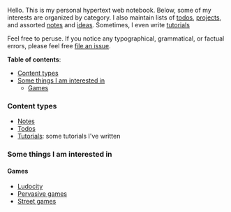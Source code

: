 Hello. This is my personal hypertext web notebook. Below, some of my interests
are organized by category. I also maintain lists of [todos](todos.md),
[projects](projects.md), and assorted [notes](notes.md) and [ideas](ideas.md).
Sometimes, I even write [tutorials](tutorials.md)

Feel free to peruse. If you notice any typographical, grammatical, or factual
errors, please feel free
[file an issue](https://github.com/clmay/wiki/issues/new).

**Table of contents**:

- [Content types](#content-types)
- [Some things I am interested in](#some-things-i-am-interested-in)
  - [Games](#games)

### Content types

- [Notes](notes.md)
- [Todos](todos.md)
- [Tutorials](tutorials.md): some tutorials I've written

### Some things I am interested in

#### Games

- [Ludocity](ludocity.md)
- [Pervasive games](pervasive-games.md)
- [Street games](street-games.md)
